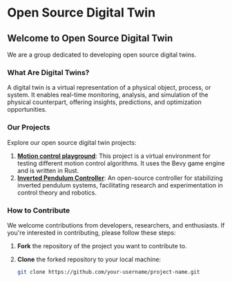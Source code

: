 # Open Source Digital Twin 

## Welcome to Open Source Digital Twin 

We are a group dedicated to developing open source digital twins.

### What Are Digital Twins?

A digital twin is a virtual representation of a physical object, process, or system. It enables real-time monitoring, analysis, and simulation of the physical counterpart, offering insights, predictions, and optimization opportunities.

### Our Projects

Explore our open source digital twin projects:

1. **[Motion control playground](https://github.com/Open-Source-Digital-Twin/motion-control-playground)**: This project is a virtual environment for testing different motion control algorithms. It uses the Bevy game engine and is written in Rust.
2. **[Inverted Pendulum Controller](https://github.com/Open-Source-Digital-Twin/inverted-pendulum-controller)**: An open-source controller for stabilizing inverted pendulum systems, facilitating research and experimentation in control theory and robotics.

### How to Contribute

We welcome contributions from developers, researchers, and enthusiasts. If you're interested in contributing, please follow these steps:

1. **Fork** the repository of the project you want to contribute to.

2. **Clone** the forked repository to your local machine:

   ```sh
   git clone https://github.com/your-username/project-name.git

